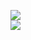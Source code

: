 [![](https://img.shields.io/badge/Made%20With-Github%20Spray-lightgrey.svg?style=for-the-badge&logo=github)](https://github.com/Annihil/github-spray#2084)  
[![](https://i.imgur.com/2DrTn0Z.gif)](https://github.com/Annihil/github-spray)